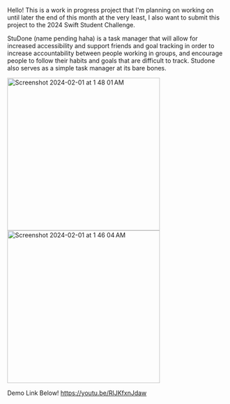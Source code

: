 Hello! This is a work in progress project that I'm planning on working on until later the end of this month at the very least,
I also want to submit this project to the 2024 Swift Student Challenge. 

StuDone (name pending haha) is a task manager that will allow for increased accessibility and support friends and goal tracking 
in order to increase accountability between people working in groups, and encourage people to follow their habits and goals
that are difficult to track. Studone also serves as a simple task manager at its bare bones.

<img width="350" alt="Screenshot 2024-02-01 at 1 48 01 AM" src="https://github.com/Xhether/SwiftStudentChallenge/assets/60122616/18459028-8a71-42bb-aa5e-b91e20aed02a">
<img width="350" alt="Screenshot 2024-02-01 at 1 46 04 AM" src="https://github.com/Xhether/SwiftStudentChallenge/assets/60122616/7680bd8e-d5b9-48bc-beb6-5a5ae4d4f829">

Demo Link Below!
https://youtu.be/RlJKfxnJdaw
